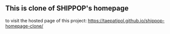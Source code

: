 ## This is clone of SHIPPOP's homepage

to visit the hosted page of this project: https://taepatipol.github.io/shippop-homepage-clone/